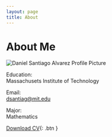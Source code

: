 ```yaml
---
layout: page
title: About
---
```


# About Me

![Daniel Santiago Alvarez Profile Picture](https://dasantiag.github.io/public/profile_picture.jpg)

Education:  
Massachusets Institute of Technology

Email:  
[dsantiag@mit.edu](dsantiag@mit.edu)

Major:  
Mathematics


[Download CV](https://dasantiag.github.io/public/Daniel_Santiago_Final_Project_18_994_2.pdf){: .btn }
